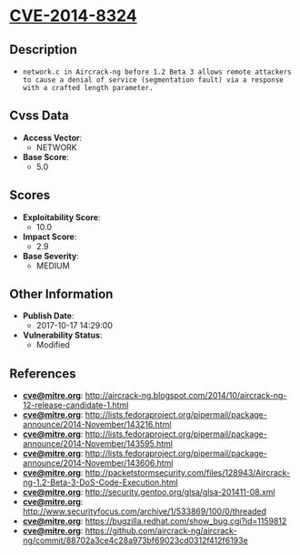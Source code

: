 
# [CVE-2014-8324](https://cve.mitre.org/cgi-bin/cvename.cgi?name=CVE-2014-8324)

## Description

- `network.c in Aircrack-ng before 1.2 Beta 3 allows remote attackers to cause a denial of service (segmentation fault) via a response with a crafted length parameter.`

## Cvss Data

- **Access Vector**:
  - NETWORK
- **Base Score**:
  - 5.0

## Scores

- **Exploitability Score**:
  - 10.0
- **Impact Score**:
  - 2.9
- **Base Severity**:
  - MEDIUM

## Other Information

- **Publish Date**:
  - 2017-10-17 14:29:00
- **Vulnerability Status**:
  - Modified

## References

- **cve@mitre.org**: http://aircrack-ng.blogspot.com/2014/10/aircrack-ng-12-release-candidate-1.html
- **cve@mitre.org**: http://lists.fedoraproject.org/pipermail/package-announce/2014-November/143216.html
- **cve@mitre.org**: http://lists.fedoraproject.org/pipermail/package-announce/2014-November/143595.html
- **cve@mitre.org**: http://lists.fedoraproject.org/pipermail/package-announce/2014-November/143606.html
- **cve@mitre.org**: http://packetstormsecurity.com/files/128943/Aircrack-ng-1.2-Beta-3-DoS-Code-Execution.html
- **cve@mitre.org**: http://security.gentoo.org/glsa/glsa-201411-08.xml
- **cve@mitre.org**: http://www.securityfocus.com/archive/1/533869/100/0/threaded
- **cve@mitre.org**: https://bugzilla.redhat.com/show_bug.cgi?id=1159812
- **cve@mitre.org**: https://github.com/aircrack-ng/aircrack-ng/commit/88702a3ce4c28a973bf69023cd0312f412f6193e
